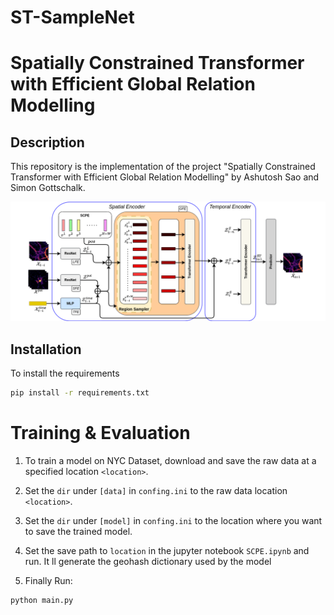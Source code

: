 # ST-SampleNet

# Spatially Constrained Transformer with Efficient Global Relation Modelling

## Description
This repository is the implementation of the project "Spatially Constrained Transformer with Efficient Global Relation Modelling" by Ashutosh Sao and Simon Gottschalk. 

![MetaCitta](images/Architecture.png)

## Installation
To install the requirements
```bash
pip install -r requirements.txt
```

# Training & Evaluation
1. To train a model on NYC Dataset, download and save the raw data at a specified location `<location>`. 

2. Set the `dir` under `[data]` in `confing.ini` to the raw data location `<location>`. 

3. Set the `dir` under `[model]` in `confing.ini` to the location where you want to save the trained model.

4. Set the save path to `location` in the jupyter notebook `SCPE.ipynb` and run. 
It ll generate the geohash dictionary used by the model 

5. Finally
Run:
```bash
python main.py
```